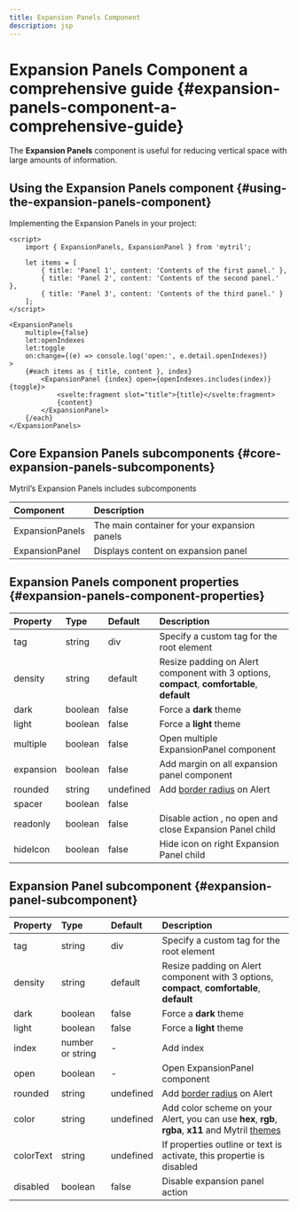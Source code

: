 ```yaml
---
title: Expansion Panels Component
description: jsp
---
```


# Expansion Panels Component a comprehensive guide {#expansion-panels-component-a-comprehensive-guide}

The **Expansion Panels** component is useful for reducing vertical space with large amounts of information.

## Using the Expansion Panels component {#using-the-expansion-panels-component}

Implementing the Expansion Panels in your project:

```svelte
<script>
	import { ExpansionPanels, ExpansionPanel } from 'mytril';

	let items = [
		{ title: 'Panel 1', content: 'Contents of the first panel.' },
		{ title: 'Panel 2', content: 'Contents of the second panel.' },
		{ title: 'Panel 3', content: 'Contents of the third panel.' }
	];
</script>

<ExpansionPanels
	multiple={false}
	let:openIndexes
	let:toggle
	on:change={(e) => console.log('open:', e.detail.openIndexes)}
>
	{#each items as { title, content }, index}
		<ExpansionPanel {index} open={openIndexes.includes(index)} {toggle}>
			<svelte:fragment slot="title">{title}</svelte:fragment>
			{content}
		</ExpansionPanel>
	{/each}
</ExpansionPanels>
```

## Core Expansion Panels subcomponents {#core-expansion-panels-subcomponents}

Mytril’s Expansion Panels includes subcomponents

| Component       | Description                                  |
| :-------------- | :------------------------------------------- |
| ExpansionPanels | The main container for your expansion panels |
| ExpansionPanel  | Displays content on expansion panel          |

## Expansion Panels component properties {#expansion-panels-component-properties}

| Property  | Type    | Default   | Description                                                                                 |
| :-------- | :------ | :-------- | :------------------------------------------------------------------------------------------ |
| tag       | string  | div       | Specify a custom tag for the root element                                                   |
| density   | string  | default   | Resize padding on Alert component with 3 options, **compact**, **comfortable**, **default** |
| dark      | boolean | false     | Force a **dark** theme                                                                      |
| light     | boolean | false     | Force a **light** theme                                                                     |
| multiple  | boolean | false     | Open multiple ExpansionPanel component                                                      |
| expansion | boolean | false     | Add margin on all expansion panel component                                                 |
| rounded   | string  | undefined | Add [border radius](/mytril/docs/styles/border-radius) on Alert                             |
| spacer    | boolean | false     |                                                                                             |
| readonly  | boolean | false     | Disable action , no open and close Expansion Panel child                                    |
| hideIcon  | boolean | false     | Hide icon on right Expansion Panel child                                                    |

## Expansion Panel subcomponent {#expansion-panel-subcomponent}

| Property  | Type             | Default   | Description                                                                                                                            |
| :-------- | :--------------- | :-------- | :------------------------------------------------------------------------------------------------------------------------------------- |
| tag       | string           | div       | Specify a custom tag for the root element                                                                                              |
| density   | string           | default   | Resize padding on Alert component with 3 options, **compact**, **comfortable**, **default**                                            |
| dark      | boolean          | false     | Force a **dark** theme                                                                                                                 |
| light     | boolean          | false     | Force a **light** theme                                                                                                                |
| index     | number or string | -         | Add index                                                                                                                              |
| open      | boolean          | -         | Open ExpansionPanel component                                                                                                          |
| rounded   | string           | undefined | Add [border radius](/mytril/docs/styles/border-radius) on Alert                                                                        |
| color     | string           | undefined | Add color scheme on your Alert, you can use **hex**, **rgb**, **rgba**, **x11** and Mytril [themes](/mytril/docs/customization/themes) |
| colorText | string           | undefined | If properties outline or text is activate, this propertie is disabled                                                                  |
| disabled  | boolean          | false     | Disable expansion panel action                                                                                                         |
